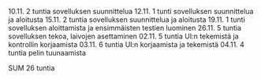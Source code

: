 10.11.  2 tuntia sovelluksen suunnittelua
12.11.  1 tunti sovelluksen suunnittelua ja aloitusta
15.11.  2 tuntia sovelluksen suunnittelua ja aloitusta
19.11.  1 tunti sovelluksen aloittamista ja ensimmäisten testien luominen
26.11.  5 tuntia sovelluksen tekoa, laivojen asettaminen
02.11.  5 tuntia UI:n tekemistä ja kontrollin korjaamista
03.11.  6 tuntia UI:n korjaamista ja tekemistä
04.11.  4 tuntia pelin tuunaamista


SUM     26 tuntia
